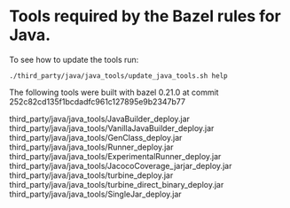 # Tools required by the Bazel rules for Java.

To see how to update the tools run:

```
./third_party/java/java_tools/update_java_tools.sh help
```

The following tools were built with bazel 0.21.0 at commit 252c82cd135f1bcdadfc961c127895e9b2347b77

third_party/java/java_tools/JavaBuilder_deploy.jar
third_party/java/java_tools/VanillaJavaBuilder_deploy.jar
third_party/java/java_tools/GenClass_deploy.jar
third_party/java/java_tools/Runner_deploy.jar
third_party/java/java_tools/ExperimentalRunner_deploy.jar
third_party/java/java_tools/JacocoCoverage_jarjar_deploy.jar
third_party/java/java_tools/turbine_deploy.jar
third_party/java/java_tools/turbine_direct_binary_deploy.jar
third_party/java/java_tools/SingleJar_deploy.jar
